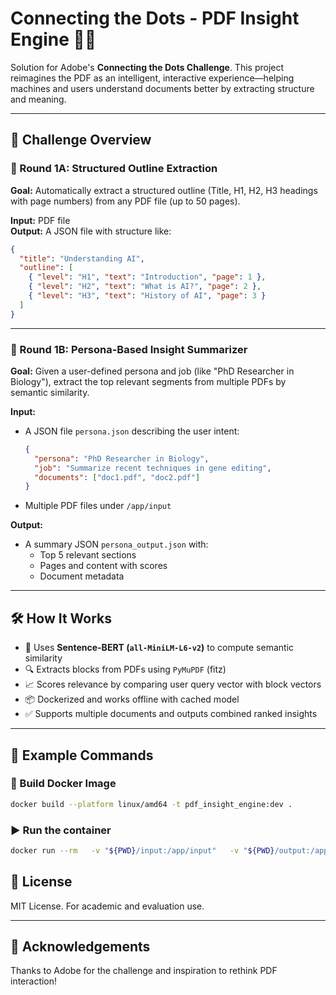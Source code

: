 
# Connecting the Dots - PDF Insight Engine 🧠📄

Solution for Adobe's **Connecting the Dots Challenge**. This project reimagines the PDF as an intelligent, interactive experience—helping machines and users understand documents better by extracting structure and meaning.

---

## 🚀 Challenge Overview

### 🔹 Round 1A: Structured Outline Extraction

**Goal:** Automatically extract a structured outline (Title, H1, H2, H3 headings with page numbers) from any PDF file (up to 50 pages).

**Input:** PDF file  
**Output:** A JSON file with structure like:

```json
{
  "title": "Understanding AI",
  "outline": [
    { "level": "H1", "text": "Introduction", "page": 1 },
    { "level": "H2", "text": "What is AI?", "page": 2 },
    { "level": "H3", "text": "History of AI", "page": 3 }
  ]
}
```

---

### 🔹 Round 1B: Persona-Based Insight Summarizer

**Goal:** Given a user-defined persona and job (like "PhD Researcher in Biology"), extract the top relevant segments from multiple PDFs by semantic similarity.

**Input:**
- A JSON file `persona.json` describing the user intent:
  ```json
  {
    "persona": "PhD Researcher in Biology",
    "job": "Summarize recent techniques in gene editing",
    "documents": ["doc1.pdf", "doc2.pdf"]
  }
  ```

- Multiple PDF files under `/app/input`

**Output:**
- A summary JSON `persona_output.json` with:
  - Top 5 relevant sections
  - Pages and content with scores
  - Document metadata

---

## 🛠️ How It Works

- 🧠 Uses **Sentence-BERT (`all-MiniLM-L6-v2`)** to compute semantic similarity
- 🔍 Extracts blocks from PDFs using `PyMuPDF` (fitz)
- 📈 Scores relevance by comparing user query vector with block vectors
- 📦 Dockerized and works offline with cached model
- ✅ Supports multiple documents and outputs combined ranked insights

---

## 🧪 Example Commands

### 🔧 Build Docker Image

```bash
docker build --platform linux/amd64 -t pdf_insight_engine:dev .
```

### ▶️ Run the container

```bash
docker run --rm   -v "${PWD}/input:/app/input"   -v "${PWD}/output:/app/output"   --network none   pdf_insight_engine:dev
```

## 📜 License

MIT License. For academic and evaluation use.

---

## 🙌 Acknowledgements

Thanks to Adobe for the challenge and inspiration to rethink PDF interaction!
 
